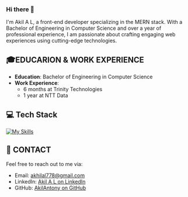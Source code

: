 ### Hi there 👋

I'm Akil A L, a front-end developer specializing in the MERN stack. With a Bachelor of Engineering in Computer Science and over a year of professional experience, I am passionate about crafting engaging web experiences using cutting-edge technologies.

 ## 🎓EDUCARION & WORK EXPERIENCE 

- **Education**: Bachelor of Engineering in Computer Science
- **Work Experience**:
  - 6 months at Trinity Technologies
  - 1 year at NTT Data

 
## 💻 Tech Stack
[![My Skills](https://skillicons.dev/icons?i=js,html,css,wasm,mongodb,react,node,express,tailwindcss,bootstrap,jwt,npm,java)](https://skillicons.dev)


 ## 📧 CONTACT

Feel free to reach out to me via:
- Email: [akhilal778@gmail.com](mailto:akhilal778@gmail.com)
- LinkedIn: [Akil A L on LinkedIn](https://www.linkedin.com/in/akil-al/)
- GitHub: [AkilAntony on GitHub](https://github.com/AkilAntony)
